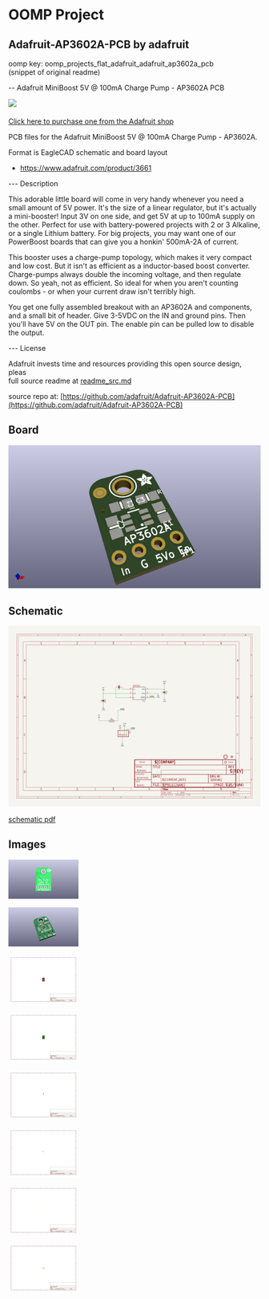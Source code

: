 # OOMP Project  
## Adafruit-AP3602A-PCB  by adafruit  
  
oomp key: oomp_projects_flat_adafruit_adafruit_ap3602a_pcb  
(snippet of original readme)  
  
-- Adafruit MiniBoost 5V @ 100mA Charge Pump - AP3602A PCB  
  
<a href="http://www.adafruit.com/products/3661"><img src="assets/3661.jpg?raw=true" width="500px"><br/>  
Click here to purchase one from the Adafruit shop</a>  
  
PCB files for the Adafruit MiniBoost 5V @ 100mA Charge Pump - AP3602A.  
  
Format is EagleCAD schematic and board layout  
* https://www.adafruit.com/product/3661  
  
--- Description  
  
This adorable little board will come in very handy whenever you need a small amount of 5V power. It's the size of a linear regulator, but it's actually a mini-booster! Input 3V on one side, and get 5V at up to 100mA supply on the other. Perfect for use with battery-powered projects with 2 or 3 Alkaline, or a single Lithium battery. For big projects, you may want one of our PowerBoost boards that can give you a honkin' 500mA-2A of current.  
  
This booster uses a charge-pump topology, which makes it very compact and low cost. But it isn't as efficient as a inductor-based boost converter. Charge-pumps always double the incoming voltage, and then regulate down. So yeah, not as efficient. So ideal for when you aren't counting coulombs - or when your current draw isn't terribly high.  
  
You get one fully assembled breakout with an AP3602A and components, and a small bit of header. Give 3-5VDC on the IN and ground pins. Then you'll have 5V on the OUT pin. The enable pin can be pulled low to disable the output.  
  
--- License  
  
Adafruit invests time and resources providing this open source design, pleas  
  full source readme at [readme_src.md](readme_src.md)  
  
source repo at: [https://github.com/adafruit/Adafruit-AP3602A-PCB](https://github.com/adafruit/Adafruit-AP3602A-PCB)  
## Board  
  
[![working_3d.png](working_3d_600.png)](working_3d.png)  
## Schematic  
  
[![working_schematic.png](working_schematic_600.png)](working_schematic.png)  
  
[schematic pdf](working_schematic.pdf)  
## Images  
  
[![working_3D_bottom.png](working_3D_bottom_140.png)](working_3D_bottom.png)  
  
[![working_3D_top.png](working_3D_top_140.png)](working_3D_top.png)  
  
[![working_assembly_page_01.png](working_assembly_page_01_140.png)](working_assembly_page_01.png)  
  
[![working_assembly_page_02.png](working_assembly_page_02_140.png)](working_assembly_page_02.png)  
  
[![working_assembly_page_03.png](working_assembly_page_03_140.png)](working_assembly_page_03.png)  
  
[![working_assembly_page_04.png](working_assembly_page_04_140.png)](working_assembly_page_04.png)  
  
[![working_assembly_page_05.png](working_assembly_page_05_140.png)](working_assembly_page_05.png)  
  
[![working_assembly_page_06.png](working_assembly_page_06_140.png)](working_assembly_page_06.png)  

